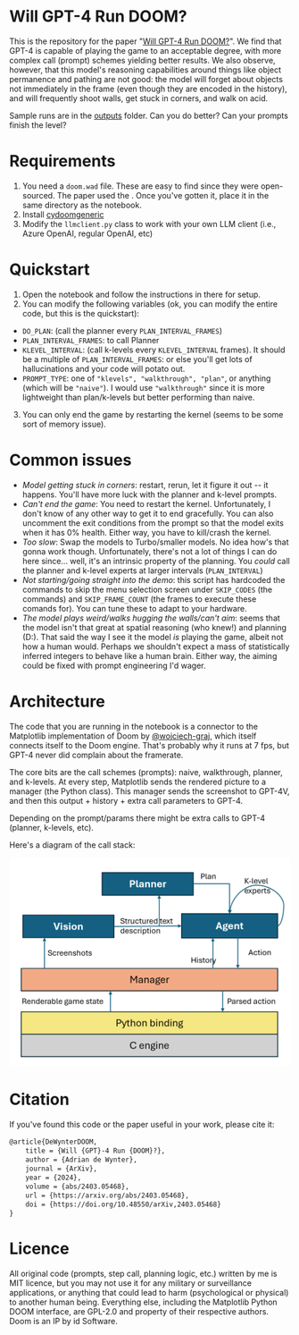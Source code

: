 # Will GPT-4 Run DOOM?

This is the repository for the paper "[Will GPT-4 Run DOOM?](https://arxiv.org/abs/2403.05468)". 
We find that GPT-4 is capable of playing the game to an acceptable degree, with more complex call (prompt) schemes yielding better results. 
We also observe, however, that this model's reasoning capabilities around things like object permanence and pathing are not good: the model will forget about objects not immediately in the frame (even though they are encoded in the history), and will frequently shoot walls, get stuck in corners, and walk on acid.

Sample runs are in the [outputs](outputs/README.md) folder. Can you do better? Can your prompts finish the level?

# Requirements
1. You need a `doom.wad` file. These are easy to find since they were open-sourced. The paper used the . Once you've gotten it, place it in the same directory as the notebook.
2. Install [cydoomgeneric](https://github.com/wojciech-graj/cydoomgeneric)
3. Modify the `llmclient.py` class to work with your own LLM client (i.e., Azure OpenAI, regular OpenAI, etc)


# Quickstart
1. Open the notebook and follow the instructions in there for setup.
2. You can modify the following variables (ok, you can modify the entire code, but this is the quickstart):
  - `DO_PLAN`: (call the planner every `PLAN_INTERVAL_FRAMES`)
  - `PLAN_INTERVAL_FRAMES`: to call Planner
  - `KLEVEL_INTERVAL`: (call k-levels every `KLEVEL_INTERVAL` frames). It should be a multiple of `PLAN_INTERVAL_FRAMES`: or else you'll get lots of hallucinations and your code will potato out.
  - `PROMPT_TYPE`: one of `"klevels", "walkthrough", "plan"`, or anything (which will be `"naive"`). I would use `"walkthrough"` since it is more lightweight than plan/k-levels but better performing than naive.
3. You can only end the game by restarting the kernel (seems to be some sort of memory issue).


# Common issues
- _Model getting stuck in corners_: restart, rerun, let it figure it out -- it happens. You'll have more luck with the planner and k-level prompts. 
- _Can't end the game_: You need to restart the kernel. Unfortunately, I don't know of any other way to get it to end gracefully. You can also uncomment the exit conditions from the prompt so that the model exits when it has 0% health. Either way, you have to kill/crash the kernel.
- _Too slow_: Swap the models to Turbo/smaller models. No idea how's that gonna work though. Unfortunately, there's not a lot of things I can do here since... well, it's an intrinsic property of the planning. You _could_ call the planner and k-level experts at larger intervals (`PLAN_INTERVAL`)
- _Not starting/going straight into the demo_: this script has hardcoded the commands to skip the menu selection screen under `SKIP_CODES` (the commands) and `SKIP_FRAME_COUNT` (the frames to execute these comands for). You can tune these to adapt to your hardware. 
- _The model plays weird/walks hugging the walls/can't aim_: seems that the model isn't that great at spatial reasoning (who knew!) and planning (D:). That said the way I see it the model _is_ playing the game, albeit not how a human would. Perhaps we shouldn't expect a mass of statistically inferred integers to behave like a human brain. Either way, the aiming could be fixed with prompt engineering I'd wager. 

# Architecture

The code that you are running in the notebook is a connector to the Matplotlib implementation of Doom by [@wojciech-graj](https://github.com/wojciech-graj/cydoomgeneric), which itself connects itself to the Doom engine. That's probably why it runs at 7 fps, but GPT-4 never did complain about the framerate. 

The core bits are the call schemes (prompts): naive, walkthrough, planner, and k-levels. At every step, Matplotlib sends the rendered picture to a manager (the Python class). This manager sends the screenshot to GPT-4V, and then this output + history + extra call parameters to GPT-4. 

Depending on the prompt/params there might be extra calls to GPT-4 (planner, k-levels, etc).

Here's a diagram of the call stack:

![architecture](img/doom_flowchart_expanded.png)


# Citation
If you've found this code or the paper useful in your work, please cite it:
```
@article{DeWynterDOOM,
	title = {Will {GPT}-4 Run {DOOM}?},
	author = {Adrian de Wynter},
    journal = {ArXiv},
    year = {2024},
    volume = {abs/2403.05468},
    url = {https://arxiv.org/abs/2403.05468},
    doi = {https://doi.org/10.48550/arXiv,2403.05468}
}
```


# Licence 

All original code (prompts, step call, planning logic, etc.) written by me is MIT licence, but you may not use it for any military or surveillance applications, or anything that could lead to harm (psychological or physical) to another human being. 
Everything else, including the Matplotlib Python DOOM interface, are GPL-2.0 and property of their respective authors. Doom is an IP by id Software.
